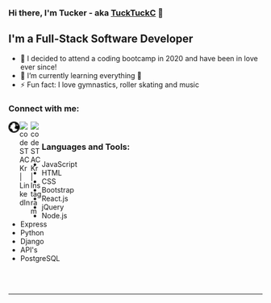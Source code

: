### Hi there, I'm Tucker - aka [TuckTuckC][website] 👋

## I'm a Full-Stack Software Developer

- 🔭 I decided to attend a coding bootcamp in 2020 and have been in love ever since!
- 🌱 I’m currently learning everything 🤣
- ⚡ Fun fact: I love gymnastics, roller skating and music

### Connect with me:

[<img align="left" alt="codeSTACKr.com" width="22px" src="https://raw.githubusercontent.com/iconic/open-iconic/master/svg/globe.svg" />][website]
[<img align="left" alt="codeSTACKr | LinkedIn" width="22px" src="https://cdn.jsdelivr.net/npm/simple-icons@v3/icons/linkedin.svg" />][linkedin]
[<img align="left" alt="codeSTACKr | Instagram" width="22px" src="https://cdn.jsdelivr.net/npm/simple-icons@v3/icons/instagram.svg" />][instagram]

<br />

### Languages and Tools:

- JavaScript
- HTML
- CSS
- Bootstrap
- React.js
- jQuery
- Node.js
- Express
- Python
- Django
- API's
- PostgreSQL


<br />
<br />

---

[website]: http://tuckermcraig.com
[instagram]: https://www.instagram.com/tuck_tuck_craig/
[linkedin]: https://www.linkedin.com/in/tucker-m-craig/
